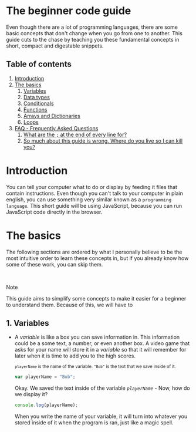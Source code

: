 # The beginner code guide
Even though there are a lot of programming languages, there are some basic concepts that don't change when you go from one to another. This guide cuts to the chase by teaching you these fundamental concepts in short, compact and digestable snippets.

## Table of contents
1. [Introduction](#introduction)
2. [The basics](#the-basics) 
   1. [Variables](#Arrays)
   2. [Data types](##Data-types)
   3. [Conditionals](#example2)
   4. [Functions](#third-example)
   5. [Arrays and Dictionaries](#fourth-examplehttpwwwfourthexamplecom)
   6. [Loops](#third-example)
3. [FAQ - Frequently Asked Questions](#FAQ)
   1. [What are the `;` at the end of every line for?](##what-are-those-;-for)
   2. [So much about this guide is wrong. Where do you live so I can kill you?](#Complaints-about-technical-inaccuracies)

# Introduction 
You can tell your computer what to do or display by feeding it files that contain instructions. Even though you can't talk to your computer in plain english, you can use something very similar known as a `programming language`. This short guide will be using JavaScript, because you can run JavaScript code directly in the browser.

# The basics

The following sections are ordered by what I personally believe to be the most intuitive order to learn these concepts in, but if you already know how some of these work, you can skip them.

<br/>

> [!NOTE]
> This guide aims to simplify some concepts to make it easier for a beginner to understand them. Because of this, we will have to

## 1. Variables

- A _variable_ is like a box you can save information in. This information could be a some text, a number, or even another box. A video game that asks for your name will store it in a _variable_ so that it will remember for later when it is time to add you to the high scores.

    <sub>`playerName` is the name of the variable. `"Bob"` is the text that we save inside of it.</sub>
    ```js
    var playerName = "Bob";
    ```
    Okay. We saved the text inside of the variable _`playerName`_ - Now, how do we display it?
    <sub></sub>
    ```js
    console.log(playerName);
    ```
    When you write the name of your variable, it will turn into whatever you stored inside of it when the program is ran, just like a magic spell.

